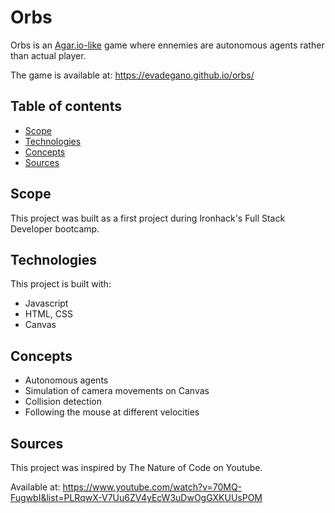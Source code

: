 # Orbs
Orbs is an [Agar.io-like](https://www.agar.io/) game where ennemies are autonomous agents rather than actual player.

The game is available at: https://evadegano.github.io/orbs/

## Table of contents
* [Scope](#scope)
* [Technologies](#technologies)
* [Concepts](#concepts)
* [Sources](#sources)

## Scope
This project was built as a first project during Ironhack's Full Stack Developer bootcamp.

## Technologies
This project is built with:
* Javascript
* HTML, CSS
* Canvas

## Concepts
* Autonomous agents
* Simulation of camera movements on Canvas
* Collision detection
* Following the mouse at different velocities

## Sources
This project was inspired by The Nature of Code on Youtube.

Available at: https://www.youtube.com/watch?v=70MQ-FugwbI&list=PLRqwX-V7Uu6ZV4yEcW3uDwOgGXKUUsPOM
